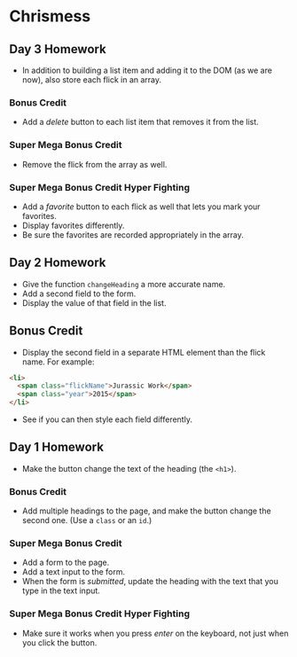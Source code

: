 # Chrismess

## Day 3 Homework

* In addition to building a list item and adding it to the DOM (as we are now), also store each flick in an array.

### Bonus Credit

* Add a _delete_ button to each list item that removes it from the list.

### Super Mega Bonus Credit

* Remove the flick from the array as well.

### Super Mega Bonus Credit Hyper Fighting

* Add a _favorite_ button to each flick as well that lets you mark your favorites.
* Display favorites differently.
* Be sure the favorites are recorded appropriately in the array.

## Day 2 Homework

* Give the function `changeHeading` a more accurate name.
* Add a second field to the form.
* Display the value of that field in the list.

## Bonus Credit

* Display the second field in a separate HTML element than the flick name. For example:

```html
<li>
  <span class="flickName">Jurassic Work</span>
  <span class="year">2015</span>
</li>
```

* See if you can then style each field differently.

## Day 1 Homework

* Make the button change the text of the heading (the `<h1>`).

### Bonus Credit

* Add multiple headings to the page, and make the button change the second one. (Use a `class` or an `id`.)

### Super Mega Bonus Credit

* Add a form to the page.
* Add a text input to the form.
* When the form is _submitted_, update the heading with the text that you type in the text input.

### Super Mega Bonus Credit Hyper Fighting

* Make sure it works when you press _enter_ on the keyboard, not just when you click the button.

